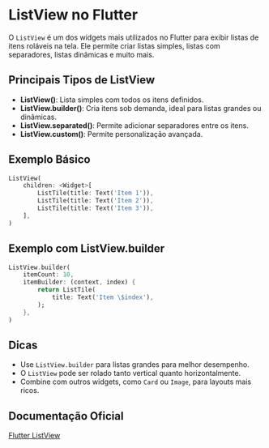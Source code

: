 # ListView no Flutter

O `ListView` é um dos widgets mais utilizados no Flutter para exibir listas de itens roláveis na tela. Ele permite criar listas simples, listas com separadores, listas dinâmicas e muito mais.

## Principais Tipos de ListView

- **ListView()**: Lista simples com todos os itens definidos.
- **ListView.builder()**: Cria itens sob demanda, ideal para listas grandes ou dinâmicas.
- **ListView.separated()**: Permite adicionar separadores entre os itens.
- **ListView.custom()**: Permite personalização avançada.

## Exemplo Básico

```dart
ListView(
    children: <Widget>[
        ListTile(title: Text('Item 1')),
        ListTile(title: Text('Item 2')),
        ListTile(title: Text('Item 3')),
    ],
)
```

## Exemplo com ListView.builder

```dart
ListView.builder(
    itemCount: 10,
    itemBuilder: (context, index) {
        return ListTile(
            title: Text('Item \$index'),
        );
    },
)
```

## Dicas

- Use `ListView.builder` para listas grandes para melhor desempenho.
- O `ListView` pode ser rolado tanto vertical quanto horizontalmente.
- Combine com outros widgets, como `Card` ou `Image`, para layouts mais ricos.

## Documentação Oficial

[Flutter ListView](https://api.flutter.dev/flutter/widgets/ListView-class.html)
